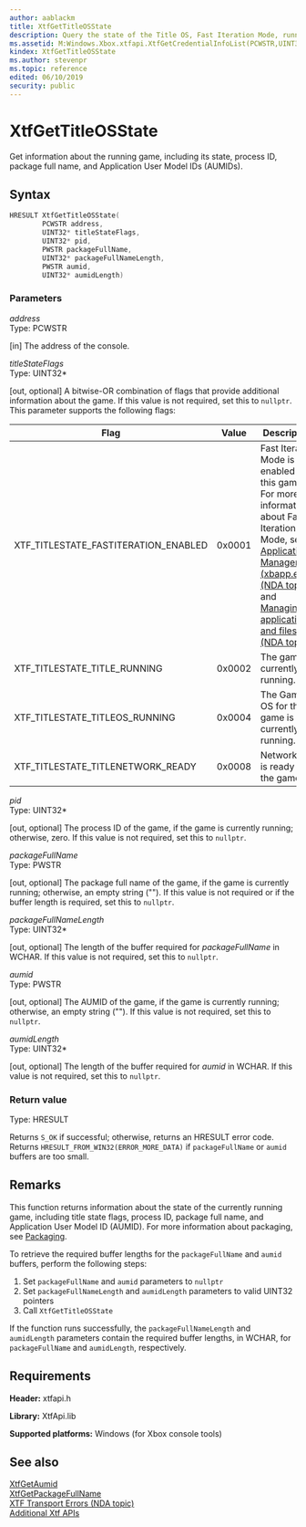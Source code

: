 ```yaml
---
author: aablackm
title: XtfGetTitleOSState
description: Query the state of the Title OS, Fast Iteration Mode, running Title, associate PID, and Package information.
ms.assetid: M:Windows.Xbox.xtfapi.XtfGetCredentialInfoList(PCWSTR,UINT32*,UINT32*,PWSTR,UINT32*,PWSTR,UINT32*)
kindex: XtfGetTitleOSState
ms.author: stevenpr
ms.topic: reference
edited: 06/10/2019
security: public
---
```


# XtfGetTitleOSState
  
Get information about the running game, including its state, process ID, package full name, and Application User Model IDs (AUMIDs).  
  
<a id="syntaxSection"></a>
  
## Syntax
  
```cpp
HRESULT XtfGetTitleOSState(
        PCWSTR address,
        UINT32* titleStateFlags,
        UINT32* pid,
        PWSTR packageFullName,
        UINT32* packageFullNameLength,
        PWSTR aumid,
        UINT32* aumidLength)
```
  
<a id="parametersSection"></a>
  
### Parameters
  
*address*  
Type: PCWSTR  
  
\[in\] The address of the console.  
  
*titleStateFlags*  
Type: UINT32\*  
  
\[out, optional\] A bitwise-OR combination of flags that provide additional information about the game. If this value is not required, set this to `nullptr`. This parameter supports the following flags:
  
| Flag | Value | Description |  
| ---- | ----- | ----------- |  
| XTF_TITLESTATE_FASTITERATION_ENABLED | 0x0001 | Fast Iteration Mode is enabled for this game. For more information about Fast Iteration Mode, see [Application Management (xbapp.exe) (NDA topic)](../../../../../tools-console/xbox-tools-and-apis/commandlinetools/xbapp.md) and [Managing applications and files (NDA topic)](../../../../../tools-console/xbox-tools-and-apis/xbom/manager-tool-managing-applications.md). |  
| XTF_TITLESTATE_TITLE_RUNNING | 0x0002 | The game is currently running. |  
| XTF_TITLESTATE_TITLEOS_RUNNING | 0x0004 | The Game OS for the game is currently running. |  
| XTF_TITLESTATE_TITLENETWORK_READY | 0x0008 | Networking is ready for the game. |  
  
*pid*  
Type: UINT32\*  
  
\[out, optional\] The process ID of the game, if the game is currently running; otherwise, zero. If this value is not required, set this to `nullptr`.  
  
*packageFullName*  
Type: PWSTR  
  
\[out, optional\] The package full name of the game, if the game is currently running; otherwise, an empty string (""). If this value is not required or if the buffer length is required, set this to `nullptr`.  
  
*packageFullNameLength*  
Type: UINT32\*  
  
\[out, optional\] The length of the buffer required for *packageFullName* in WCHAR. If this value is not required, set this to `nullptr`.  
  
*aumid*  
Type: PWSTR  
  
\[out, optional\] The AUMID of the game, if the game is currently running; otherwise, an empty string (""). If this value is not required, set this to `nullptr`.  
  
*aumidLength*  
Type: UINT32\*  
  
\[out, optional\] The length of the buffer required for *aumid* in WCHAR. If this value is not required, set this to `nullptr`.  
  
<a id="retvalSection"></a>
  
### Return value
  
Type: HRESULT 

Returns `S_OK` if successful; otherwise, returns an HRESULT error code. Returns `HRESULT_FROM_WIN32(ERROR_MORE_DATA)` if `packageFullName` or `aumid` buffers are too small.  
  
<a id="remarksSection"></a>
  
## Remarks
  
This function returns information about the state of the currently running game, including title state flags, process ID, package full name, and Application User Model ID (AUMID). For more information about packaging, see [Packaging](../../../../../packaging/gc-packaging-toc.md).  
  
To retrieve the required buffer lengths for the `packageFullName` and `aumid` buffers, perform the following steps:  
  
1. Set `packageFullName` and `aumid` parameters to `nullptr`  
1. Set `packageFullNameLength` and `aumidLength` parameters to valid UINT32 pointers  
1. Call `XtfGetTitleOSState`  
  
If the function runs successfully, the `packageFullNameLength` and `aumidLength` parameters contain the required buffer lengths, in WCHAR, for `packageFullName` and `aumidLength`, respectively.  
  
<a id="requirementsSection"></a>
  
## Requirements
  
**Header:** xtfapi.h  
  
**Library:** XtfApi.lib  
  
**Supported platforms:** Windows (for Xbox console tools)  
  
<a id="seealsoSection"></a>
  
## See also
  
[XtfGetAumid](xtfgetaumid-xtfapi-xbox-windows-m.md)  
[XtfGetPackageFullName](xtfgetpackagefullname-xtfapi-xbox-windows-m.md)  
[XTF Transport Errors (NDA topic)](../../../../../tools-console/xbox-tools-and-apis/commandlinetools/xtf-transport-errors.md)  
[Additional Xtf APIs](../atoc-xtfapi.md)  
  
